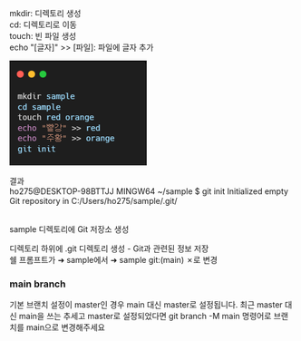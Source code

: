 mkdir: 디렉토리 생성  
cd: 디렉토리로 이동  
touch: 빈 파일 생성  
echo "[글자]" >> [파일]: 파일에 글자 추가

![1](/git/img/carbon%20(1).png)

결과   
ho275@DESKTOP-98BTTJJ MINGW64 ~/sample
$ git init
Initialized empty Git repository in C:/Users/ho275/sample/.git/

<br>
sample 디렉토리에 Git 저장소 생성  

디렉토리 하위에 .git 디렉토리 생성 - Git과 관련된 정보 저장  
쉘 프롬프트가 ➜ sample에서 ➜ sample git:(main) ✗로 변경


### main branch

기본 브랜치 설정이 master인 경우 main 대신 master로 설정됩니다. 최근 master 대신 main을 쓰는 추세고 master로 설정되었다면 git branch -M main 명령어로 브랜치를 main으로 변경해주세요



